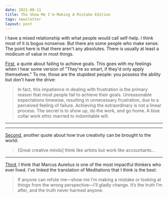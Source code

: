 ```yaml
---
date: 2021-08-11
title: The Show Me I'm Making A Mistake Edition
tags: newsletter
layout: post
---
```



I have a mixed relationship with what people would call self-help. I think most of it is bogus nonsense. But there are some people who make sense. The point here is that there aren't any absolutes. There is usually at least a modicum of value in most things.

[First](https://bookshop.org/books/tools-of-titans-the-tactics-routines-and-habits-of-billionaires-icons-and-world-class-performers/9781328683786), a quote about failing to achieve goals. This goes with my feelings when I hear some version of "They're so smart, if they'd only apply themselves." To me, those are the stupidest people: you possess the ability but don't have the drive:

>In fact, this impatience in dealing with frustration is the primary reason that most people fail to achieve their goals. Unreasonable expectations timewise, resulting in unnecessary frustration, due to a perceived feeling of failure. Achieving the extraordinary is not a linear process. The secret is to show up, do the work, and go home. A blue collar work ethic married to indomitable will.

---

---

[Second](https://bookshop.org/books/deep-work-rules-for-focused-success-in-a-distracted-world/9781455586691), another quote about how true creativity can be brought to the world: 

> [Great creative minds] think like artists but work like accountants...

---

[Third](https://bookshop.org/books/meditations-a-new-translation-7be5ded9-87a9-4056-af72-d6c917125a29/9780812968255), I think that Marcus Aurelius is one of the most impactful thinkers who ever lived. I've linked the translation of Meditations that I think is the best:

> If anyone can refute me—show me I’m making a mistake or looking at things from the wrong perspective—I’ll gladly change. It’s the truth I’m after, and the truth never harmed anyone.